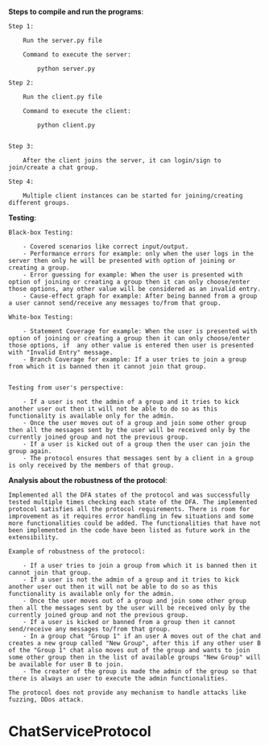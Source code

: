**Steps to compile and run the programs**:
	
	Step 1:
		
		Run the server.py file

		Command to execute the server:
			
			python server.py

	Step 2:
		
		Run the client.py file

		Command to execute the client:
			
			python client.py


	Step 3:
		
		After the client joins the server, it can login/sign to join/create a chat group.

	Step 4:
		
		Multiple client instances can be started for joining/creating different groups.


**Testing**:

	Black-box Testing:
		
		- Covered scenarios like correct input/output.
		- Performance errors for example: only when the user logs in the server then only he will be presented with option of joining or creating a group.
		- Error guessing for example: When the user is presented with option of joining or creating a group then it can only choose/enter those options, any other value will be considered as an invalid entry.
		- Cause-effect graph for example: After being banned from a group a user cannot send/receive any messages to/from that group.

	White-box Testing:
		
		- Statement Coverage for example: When the user is presented with option of joining or creating a group then it can only choose/enter those options, if  any other value is entered then user is presented with "Invalid Entry" message.
		- Branch Coverage for example: If a user tries to join a group from which it is banned then it cannot join that group.


	Testing from user's perspective:
		
		- If a user is not the admin of a group and it tries to kick another user out then it will not be able to do so as this functionality is available only for the admin.
		- Once the user moves out of a group and join some other group then all the messages sent by the user will be received only by the currently joined group and not the previous group.
		- If a user is kicked out of a group then the user can join the group again.
		- The protocol ensures that messages sent by a client in a group is only received by the members of that group.


**Analysis about the robustness of the protocol**:
	
	Implemented all the DFA states of the protocol and was successfully tested multiple times checking each state of the DFA. The implemented protocol satisfies all the protocol requirements. There is room for improvement as it requires error handling in few situations and some more functionalities could be added. The functionalities that have not been implemented in the code have been listed as future work in the extensibility. 

	Example of robustness of the protocol:
		
		- If a user tries to join a group from which it is banned then it cannot join that group.
		- If a user is not the admin of a group and it tries to kick another user out then it will not be able to do so as this functionality is available only for the admin.
		- Once the user moves out of a group and join some other group then all the messages sent by the user will be received only by the currently joined group and not the previous group.
		- If a user is kicked or banned from a group then it cannot send/receive any messages to/from that group.
		- In a group chat "Group 1" if an user A moves out of the chat and creates a new group called "New Group", after this if any other user B of the "Group 1" chat also moves out of the group and wants to join some other group then in the list of available groups "New Group" will be available for user B to join.
		- The creater of the group is made the admin of the group so that there is always an user to execute the admin functionalities. 

	The protocol does not provide any mechanism to handle attacks like fuzzing, DDos attack.


# ChatServiceProtocol

